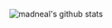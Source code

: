 ![madneal's github stats](https://github-readme-stats.vercel.app/api?username=Kingbultsea&show_icons=true&theme=radical) 
